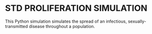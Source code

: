 # STD PROLIFERATION SIMULATION
This Python simulation simulates the spread of an infectious, sexually-transmitted
disease throughout a population.